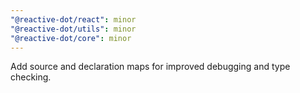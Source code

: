 ```yaml
---
"@reactive-dot/react": minor
"@reactive-dot/utils": minor
"@reactive-dot/core": minor
---
```


Add source and declaration maps for improved debugging and type checking.
